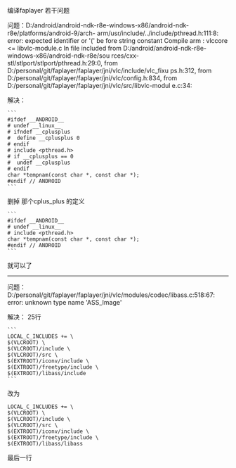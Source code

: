 编译faplayer 若干问题


问题：D:/android/android-ndk-r8e-windows-x86/android-ndk-r8e/platforms/android-9/arch-                                                                                                                           arm/usr/include/../include/pthread.h:111:8: error: expected identifier or '(' be                                                                                                                           fore string constant
Compile arm    : vlccore <= libvlc-module.c
In file included from D:/android/android-ndk-r8e-windows-x86/android-ndk-r8e/sou                                                                                                                           rces/cxx-stl/stlport/stlport/pthread.h:29:0,
from D:/personal/git/faplayer/faplayer/jni/vlc/include/vlc_fixu                                                                                                                           ps.h:312,
from D:/personal/git/faplayer/faplayer/jni/vlc/config.h:834,
from D:/personal/git/faplayer/faplayer/jni/vlc/src/libvlc-modul                                                                                                                           e.c:34:

解决：

	```
	#ifdef __ANDROID__
	# undef __linux__
	# ifndef __cplusplus
	#  define __cplusplus 0
	# endif
	# include <pthread.h>
	# if __cplusplus == 0
	#  undef __cplusplus
	# endif
	char *tempnam(const char *, const char *);
	#endif // ANDROID
	```

删掉 那个cplus_plus 的定义

	```
	#ifdef __ANDROID__
	# undef __linux__
	# include <pthread.h>
	char *tempnam(const char *, const char *);
	#endif // ANDROID
	```

就可以了

----------------------------------------------------------------------------

问题：D:/personal/git/faplayer/faplayer/jni/vlc/modules/codec/libass.c:518:67: error:                                                                                                                            unknown type name 'ASS_Image'

解决：
25行

	```
	LOCAL_C_INCLUDES += \
    $(VLCROOT) \
    $(VLCROOT)/include \
    $(VLCROOT)/src \
    $(EXTROOT)/iconv/include \
    $(EXTROOT)/freetype/include \
    $(EXTROOT)/libass/include
	```
改为

	LOCAL_C_INCLUDES += \
    $(VLCROOT) \
    $(VLCROOT)/include \
    $(VLCROOT)/src \
    $(EXTROOT)/iconv/include \
    $(EXTROOT)/freetype/include \
    $(EXTROOT)/libass/libass

最后一行
